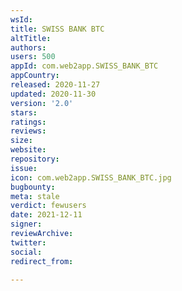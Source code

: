 ```yaml
---
wsId: 
title: SWISS BANK BTC
altTitle: 
authors: 
users: 500
appId: com.web2app.SWISS_BANK_BTC
appCountry: 
released: 2020-11-27
updated: 2020-11-30
version: '2.0'
stars: 
ratings: 
reviews: 
size: 
website: 
repository: 
issue: 
icon: com.web2app.SWISS_BANK_BTC.jpg
bugbounty: 
meta: stale
verdict: fewusers
date: 2021-12-11
signer: 
reviewArchive: 
twitter: 
social: 
redirect_from: 

---
```


